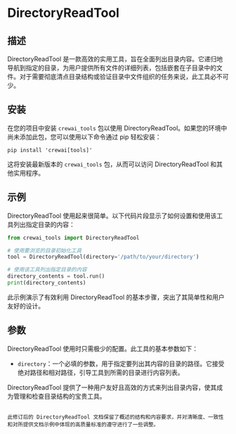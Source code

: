 # DirectoryReadTool

## 描述

DirectoryReadTool 是一款高效的实用工具，旨在全面列出目录内容。它递归地导航到指定的目录，为用户提供所有文件的详细列表，包括嵌套在子目录中的文件。对于需要彻底清点目录结构或验证目录中文件组织的任务来说，此工具必不可少。

## 安装

在您的项目中安装 `crewai_tools` 包以使用 DirectoryReadTool。如果您的环境中尚未添加此包，您可以使用以下命令通过 pip 轻松安装：

```shell
pip install 'crewai[tools]'
```

这将安装最新版本的 `crewai_tools` 包，从而可以访问 DirectoryReadTool 和其他实用程序。

## 示例

DirectoryReadTool 使用起来很简单。以下代码片段显示了如何设置和使用该工具列出指定目录的内容：

```python
from crewai_tools import DirectoryReadTool

# 使用要浏览的目录初始化工具
tool = DirectoryReadTool(directory='/path/to/your/directory')

# 使用该工具列出指定目录的内容
directory_contents = tool.run()
print(directory_contents)
```

此示例演示了有效利用 DirectoryReadTool 的基本步骤，突出了其简单性和用户友好的设计。

## 参数

DirectoryReadTool 使用时只需极少的配置。此工具的基本参数如下：

- `directory`：一个必填的参数，用于指定要列出其内容的目录的路径。它接受绝对路径和相对路径，引导工具到所需的目录进行内容列表。

DirectoryReadTool 提供了一种用户友好且高效的方式来列出目录内容，使其成为管理和检查目录结构的宝贵工具。
```

此修订后的 DirectoryReadTool 文档保留了概述的结构和内容要求，并对清晰度、一致性和对所提供文档示例中体现的高质量标准的遵守进行了一些调整。
